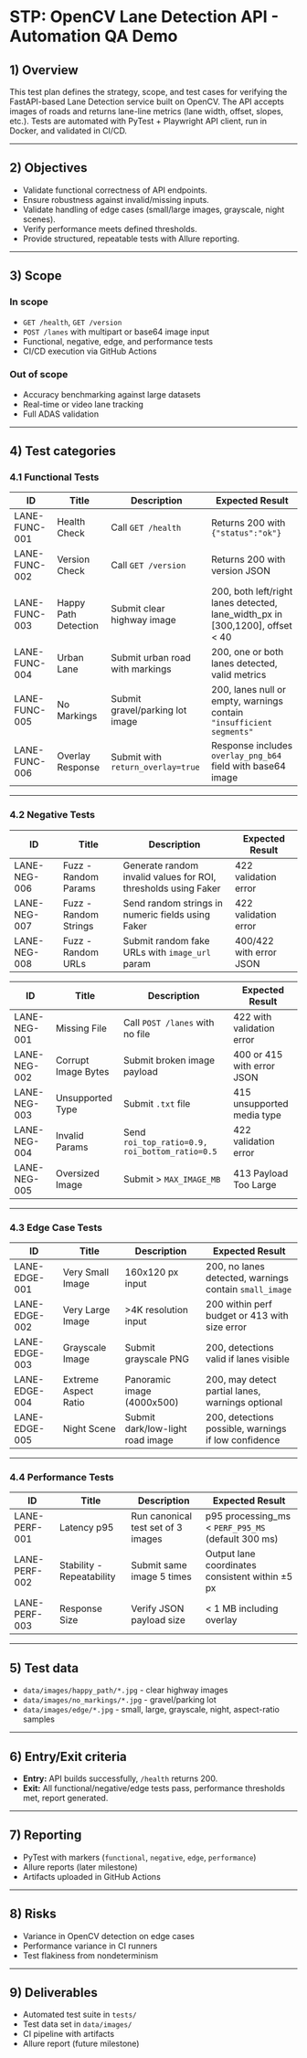 # STP: OpenCV Lane Detection API - Automation QA Demo

## 1) Overview
This test plan defines the strategy, scope, and test cases for verifying the FastAPI-based Lane Detection service built on OpenCV. The API accepts images of roads and returns lane-line metrics (lane width, offset, slopes, etc.). Tests are automated with PyTest + Playwright API client, run in Docker, and validated in CI/CD.

---

## 2) Objectives
- Validate functional correctness of API endpoints.
- Ensure robustness against invalid/missing inputs.
- Validate handling of edge cases (small/large images, grayscale, night scenes).
- Verify performance meets defined thresholds.
- Provide structured, repeatable tests with Allure reporting.

---

## 3) Scope
### In scope
- `GET /health`, `GET /version`
- `POST /lanes` with multipart or base64 image input
- Functional, negative, edge, and performance tests
- CI/CD execution via GitHub Actions

### Out of scope
- Accuracy benchmarking against large datasets
- Real-time or video lane tracking
- Full ADAS validation

---

## 4) Test categories

### 4.1 Functional Tests
| ID | Title | Description | Expected Result |
|----|-------|-------------|-----------------|
| LANE-FUNC-001 | Health Check | Call `GET /health` | Returns 200 with `{"status":"ok"}` |
| LANE-FUNC-002 | Version Check | Call `GET /version` | Returns 200 with version JSON |
| LANE-FUNC-003 | Happy Path Detection | Submit clear highway image | 200, both left/right lanes detected, lane_width_px in [300,1200], offset < 40 |
| LANE-FUNC-004 | Urban Lane | Submit urban road with markings | 200, one or both lanes detected, valid metrics |
| LANE-FUNC-005 | No Markings | Submit gravel/parking lot image | 200, lanes null or empty, warnings contain `"insufficient segments"` |
| LANE-FUNC-006 | Overlay Response | Submit with `return_overlay=true` | Response includes `overlay_png_b64` field with base64 image |

---

### 4.2 Negative Tests
| ID | Title | Description | Expected Result |
|----|-------|-------------|-----------------|
| LANE-NEG-006 | Fuzz - Random Params | Generate random invalid values for ROI, thresholds using Faker | 422 validation error |
| LANE-NEG-007 | Fuzz - Random Strings | Send random strings in numeric fields using Faker | 422 validation error |
| LANE-NEG-008 | Fuzz - Random URLs | Submit random fake URLs with `image_url` param | 400/422 with error JSON |

| ID | Title | Description | Expected Result |
|----|-------|-------------|-----------------|
| LANE-NEG-001 | Missing File | Call `POST /lanes` with no file | 422 with validation error |
| LANE-NEG-002 | Corrupt Image Bytes | Submit broken image payload | 400 or 415 with error JSON |
| LANE-NEG-003 | Unsupported Type | Submit `.txt` file | 415 unsupported media type |
| LANE-NEG-004 | Invalid Params | Send `roi_top_ratio=0.9, roi_bottom_ratio=0.5` | 422 validation error |
| LANE-NEG-005 | Oversized Image | Submit > `MAX_IMAGE_MB` | 413 Payload Too Large |

---

### 4.3 Edge Case Tests
| ID | Title | Description | Expected Result |
|----|-------|-------------|-----------------|
| LANE-EDGE-001 | Very Small Image | 160x120 px input | 200, no lanes detected, warnings contain `small_image` |
| LANE-EDGE-002 | Very Large Image | >4K resolution input | 200 within perf budget or 413 with size error |
| LANE-EDGE-003 | Grayscale Image | Submit grayscale PNG | 200, detections valid if lanes visible |
| LANE-EDGE-004 | Extreme Aspect Ratio | Panoramic image (4000x500) | 200, may detect partial lanes, warnings optional |
| LANE-EDGE-005 | Night Scene | Submit dark/low-light road image | 200, detections possible, warnings if low confidence |

---

### 4.4 Performance Tests
| ID | Title | Description | Expected Result |
|----|-------|-------------|-----------------|
| LANE-PERF-001 | Latency p95 | Run canonical test set of 3 images | p95 processing_ms < `PERF_P95_MS` (default 300 ms) |
| LANE-PERF-002 | Stability - Repeatability | Submit same image 5 times | Output lane coordinates consistent within ±5 px |
| LANE-PERF-003 | Response Size | Verify JSON payload size | < 1 MB including overlay |

---

## 5) Test data
- `data/images/happy_path/*.jpg` - clear highway images
- `data/images/no_markings/*.jpg` - gravel/parking lot
- `data/images/edge/*.jpg` - small, large, grayscale, night, aspect-ratio samples

---

## 6) Entry/Exit criteria
- **Entry:** API builds successfully, `/health` returns 200.
- **Exit:** All functional/negative/edge tests pass, performance thresholds met, report generated.

---

## 7) Reporting
- PyTest with markers (`functional`, `negative`, `edge`, `performance`)
- Allure reports (later milestone)
- Artifacts uploaded in GitHub Actions

---

## 8) Risks
- Variance in OpenCV detection on edge cases
- Performance variance in CI runners
- Test flakiness from nondeterminism

---

## 9) Deliverables
- Automated test suite in `tests/`
- Test data set in `data/images/`
- CI pipeline with artifacts
- Allure report (future milestone)
